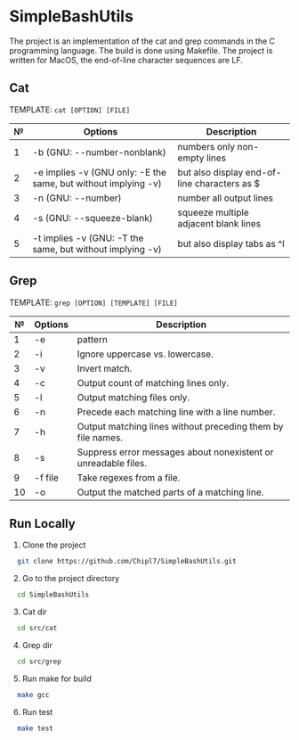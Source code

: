 # SimpleBashUtils

The project is an implementation of the cat and grep commands in the C programming language. The build is done using Makefile. The project is written for MacOS, the end-of-line character sequences are LF.

## Cat

TEMPLATE: `cat [OPTION] [FILE]`

| № |                               Options                          |                 Description                  |
|---|----------------------------------------------------------------|----------------------------------------------|
| 1 | -b (GNU: --number-nonblank)                                    | numbers only non-empty lines                 |
| 2 | -e implies -v (GNU only: -E the same, but without implying -v) | but also display end-of-line characters as $ |
| 3 | -n (GNU: --number)                                             | number all output lines                      |
| 4 | -s (GNU: --squeeze-blank)                                      | squeeze multiple adjacent blank lines        |
| 5 | -t implies -v (GNU: -T the same, but without implying -v)      | but also display tabs as ^I                  |

## Grep

TEMPLATE: `grep [OPTION] [TEMPLATE] [FILE]`

| № | Options |                           Description                          |
|---|---------|----------------------------------------------------------------|
| 1 | -e      | pattern                                                        |
| 2 | -i      | Ignore uppercase vs. lowercase.                                |
| 3 | -v      | Invert match.                                                  |
| 4 | -c      | Output count of matching lines only.                           |
| 5 | -l      | Output matching files only.                                    |
| 6 | -n      | Precede each matching line with a line number.                 |
| 7 | -h      | Output matching lines without preceding them by file names.    |
| 8 | -s      | Suppress error messages about nonexistent or unreadable files. |
| 9 | -f file | Take regexes from a file.                                      |
| 10| -o      | Output the matched parts of a matching line.                   |

## Run Locally

1. Clone the project

```bash
  git clone https://github.com/Chipl7/SimpleBashUtils.git
```

2. Go to the project directory

```bash
  cd SimpleBashUtils
```

3. Cat dir

```bash
  cd src/cat
```
4. Grep dir

```bash
  cd src/grep
```
5. Run make for build

```bash
  make gcc
```

6. Run test

```bash
  make test
```